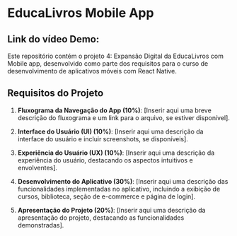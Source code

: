 # EducaLivros Mobile App
<h2>Link do vídeo Demo: </h2>

Este repositório contém o projeto 4: Expansão Digital da EducaLivros com Mobile app, desenvolvido como parte dos requisitos para o curso de desenvolvimento de aplicativos móveis com React Native.

## Requisitos do Projeto

1. **Fluxograma da Navegação do App (10%)**: [Inserir aqui uma breve descrição do fluxograma e um link para o arquivo, se estiver disponível].

2. **Interface do Usuário (UI) (10%)**: [Inserir aqui uma descrição da interface do usuário e incluir screenshots, se disponíveis].

3. **Experiência do Usuário (UX) (10%)**: [Inserir aqui uma descrição da experiência do usuário, destacando os aspectos intuitivos e envolventes].

4. **Desenvolvimento do Aplicativo (30%)**: [Inserir aqui uma descrição das funcionalidades implementadas no aplicativo, incluindo a exibição de cursos, biblioteca, seção de e-commerce e página de login].

5. **Apresentação do Projeto (20%)**: [Inserir aqui uma descrição da apresentação do projeto, destacando as funcionalidades demonstradas].

